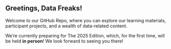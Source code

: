 ## Greetings, Data Freaks!

Welcome to our GitHub Repo, where you can explore our learning materials, participant projects, and a wealth of data-related content.

We’re currently preparing for The 2025 Edition, which, for the first time, will be held **in person**! We look forward to seeing you there!
